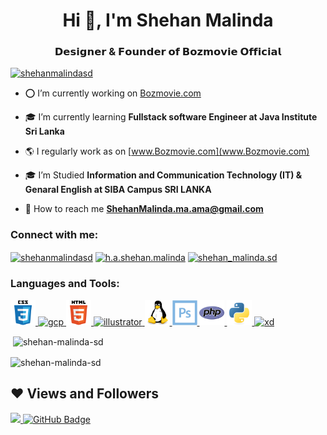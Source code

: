 <h1 align="center">Hi 👋, I'm Shehan Malinda</h1>
<h3 align="center">𝗗𝗲𝘀𝗶𝗴𝗻𝗲𝗿 & 𝗙𝗼𝘂𝗻𝗱𝗲𝗿 𝗼𝗳 𝗕𝗼𝘇𝗺𝗼𝘃𝗶𝗲 𝗢𝗳𝗳𝗶𝗰𝗶𝗮𝗹</h3>



<p align="left"> <a href="https://twitter.com/shehanmalindasd" target="blank"><img src="https://img.shields.io/twitter/follow/shehanmalindasd?logo=twitter&style=for-the-badge" alt="shehanmalindasd" /></a> </p>

- ⭕ I’m currently working on [Bozmovie.com](www.Bozmovie.com)

- 🎓 I’m currently learning **Fullstack software Engineer at Java Institute Sri Lanka**

- 🌎 I regularly work as on [www.Bozmovie.com](www.Bozmovie.com)

- 🎓 I’m Studied **Information and Communication Technology (IT) & Genaral English at SIBA Campus SRI LANKA**

- 📧 How to reach me **ShehanMalinda.ma.ama@gmail.com**

<h3 align="left">Connect with me:</h3>
<p align="left">
<a href="https://twitter.com/shehanmalindasd" target="blank"><img align="center" src="https://raw.githubusercontent.com/rahuldkjain/github-profile-readme-generator/master/src/images/icons/Social/twitter.svg" alt="shehanmalindasd" height="30" width="40" /></a>
<a href="https://fb.com/h.a.shehan.malinda" target="blank"><img align="center" src="https://raw.githubusercontent.com/rahuldkjain/github-profile-readme-generator/master/src/images/icons/Social/facebook.svg" alt="h.a.shehan.malinda" height="30" width="40" /></a>
<a href="https://instagram.com/shehan_malinda.sd" target="blank"><img align="center" src="https://raw.githubusercontent.com/rahuldkjain/github-profile-readme-generator/master/src/images/icons/Social/instagram.svg" alt="shehan_malinda.sd" height="30" width="40" /></a>
</p>

<h3 align="left">Languages and Tools:</h3>
<p align="left"> <a href="https://www.w3schools.com/css/" target="_blank" rel="noreferrer"> <img src="https://raw.githubusercontent.com/devicons/devicon/master/icons/css3/css3-original-wordmark.svg" alt="css3" width="40" height="40"/> </a> <a href="https://cloud.google.com" target="_blank" rel="noreferrer"> <img src="https://www.vectorlogo.zone/logos/google_cloud/google_cloud-icon.svg" alt="gcp" width="40" height="40"/> </a> <a href="https://www.w3.org/html/" target="_blank" rel="noreferrer"> <img src="https://raw.githubusercontent.com/devicons/devicon/master/icons/html5/html5-original-wordmark.svg" alt="html5" width="40" height="40"/> </a> <a href="https://www.adobe.com/in/products/illustrator.html" target="_blank" rel="noreferrer"> <img src="https://www.vectorlogo.zone/logos/adobe_illustrator/adobe_illustrator-icon.svg" alt="illustrator" width="40" height="40"/> </a> <a href="https://www.linux.org/" target="_blank" rel="noreferrer"> <img src="https://raw.githubusercontent.com/devicons/devicon/master/icons/linux/linux-original.svg" alt="linux" width="40" height="40"/> </a> <a href="https://www.photoshop.com/en" target="_blank" rel="noreferrer"> <img src="https://raw.githubusercontent.com/devicons/devicon/master/icons/photoshop/photoshop-line.svg" alt="photoshop" width="40" height="40"/> </a> <a href="https://www.php.net" target="_blank" rel="noreferrer"> <img src="https://raw.githubusercontent.com/devicons/devicon/master/icons/php/php-original.svg" alt="php" width="40" height="40"/> </a> <a href="https://www.python.org" target="_blank" rel="noreferrer"> <img src="https://raw.githubusercontent.com/devicons/devicon/master/icons/python/python-original.svg" alt="python" width="40" height="40"/> </a> <a href="https://www.adobe.com/products/xd.html" target="_blank" rel="noreferrer"> <img src="https://cdn.worldvectorlogo.com/logos/adobe-xd.svg" alt="xd" width="40" height="40"/> </a> </p>

<p>&nbsp;<img align="center" src="https://github-readme-stats.vercel.app/api?username=shehan-malinda-sd&show_icons=true&locale=en" alt="shehan-malinda-sd" /></p>

<p><img align="center" src="https://github-readme-streak-stats.herokuapp.com/?user=shehan-malinda-sd&" alt="shehan-malinda-sd" /></p>

## ❤ Views and Followers
<a href="https://github.com/Meghna-DAS/github-profile-views-counter">
    <img src="https://komarev.com/ghpvc/?username=Shehan-Malinda-SD">
</a>
<a href="https://github.com/Shehan-Malinda-SD?tab=followers"><img src="https://img.shields.io/github/followers/Shehan-Malinda-SD?label=Followers&style=social" alt="GitHub Badge"></a>
